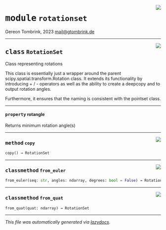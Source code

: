 <!-- markdownlint-disable -->

<a href="..\trajectopy_core\rotationset.py#L0"><img align="right" style="float:right;" src="https://img.shields.io/badge/-source-cccccc?style=flat-square"></a>

# <kbd>module</kbd> `rotationset`
Gereon Tombrink, 2023 mail@gtombrink.de 



---

<a href="..\trajectopy_core\rotationset.py#L11"><img align="right" style="float:right;" src="https://img.shields.io/badge/-source-cccccc?style=flat-square"></a>

## <kbd>class</kbd> `RotationSet`
Class representing rotations 

This class is essentially just a wrapper around the parent scipy.spatial.transform.Rotation class. It extends its functionality by introducing + / - operators as well as the ability to create a deepcopy and to output rotation angles. 

Furthermore, it ensures that the naming is consistent with the pointset class. 


---

#### <kbd>property</kbd> rotangle

Returns minimum rotation angle(s) 



---

<a href="..\trajectopy_core\rotationset.py#L39"><img align="right" style="float:right;" src="https://img.shields.io/badge/-source-cccccc?style=flat-square"></a>

### <kbd>method</kbd> `copy`

```python
copy() → RotationSet
```





---

<a href="..\trajectopy_core\rotationset.py#L23"><img align="right" style="float:right;" src="https://img.shields.io/badge/-source-cccccc?style=flat-square"></a>

### <kbd>classmethod</kbd> `from_euler`

```python
from_euler(seq: str, angles: ndarray, degrees: bool = False) → RotationSet
```





---

<a href="..\trajectopy_core\rotationset.py#L29"><img align="right" style="float:right;" src="https://img.shields.io/badge/-source-cccccc?style=flat-square"></a>

### <kbd>classmethod</kbd> `from_quat`

```python
from_quat(quat: ndarray) → RotationSet
```








---

_This file was automatically generated via [lazydocs](https://github.com/ml-tooling/lazydocs)._
